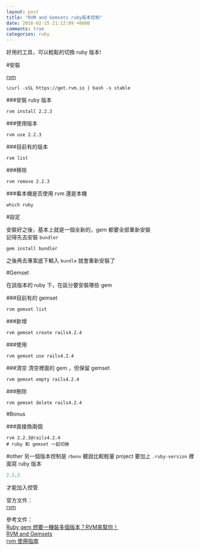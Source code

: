 ```yaml
---
layout: post
title: "RVM and Gemsets ruby版本控制"
date: 2016-02-15 21:12:09 +0800
comments: true
categories: ruby
---
```

好用的工具，可以輕鬆的切換 ruby 版本!

<!-- more -->

#安裝

[rvm](https://rvm.io/)

```
\curl -sSL https://get.rvm.io | bash -s stable
```

###安裝 ruby 版本
```
rvm install 2.2.3
```


###使用版本
```
rvm use 2.2.3
```

###目前有的版本
```
rvm list
```

###移除
```
rvm remove 2.2.3
```

###看本機是否使用 rvm 還是本機
```
which ruby
```

#設定

安裝好之後，基本上就是一個全新的，gem 都要全部重新安裝  
記得先去安裝 `bundler`

```
gem install bundler
```

之後再去專案底下輸入 `bundle` 就會重新安裝了


#Gemset

在該版本的 ruby 下，在區分要安裝哪些 gem

###目前有的 gemset
```
rvm gemset list
```

###新增
```
rvm gemset create rails4.2.4
```

###使用
```
rvm gemset use rails4.2.4
```

###清空
清空裡面的 gem ，但保留 gemset
```
rvm gemset empty rails4.2.4
```

###刪除
```
rvm gemset delete rails4.2.4
```

#Bonus

###直接換兩個
```
rvm 2.2.3@rails4.2.4
# ruby 和 gemset 一起切換
```

#other
另一個版本控制是 `rbenv` 聽說比較輕量
project 要加上 `.ruby-version` 裡面寫 ruby 版本

```ruby
2.2.3
```
才能加入控管

官方文件：  
[rvm](https://rvm.io/)

參考文件：  
[Ruby gem 想要一機裝多個版本？RVM來幫你！](http://motion-express.com/blog/20141005-ruby-rvm-gemset)  
[RVM and Gemsets](http://blog.eddie.com.tw/2011/04/08/rvm-and-gemsets/)  
[rvm 使用指南](https://ruby-china.org/wiki/rvm-guide)  


